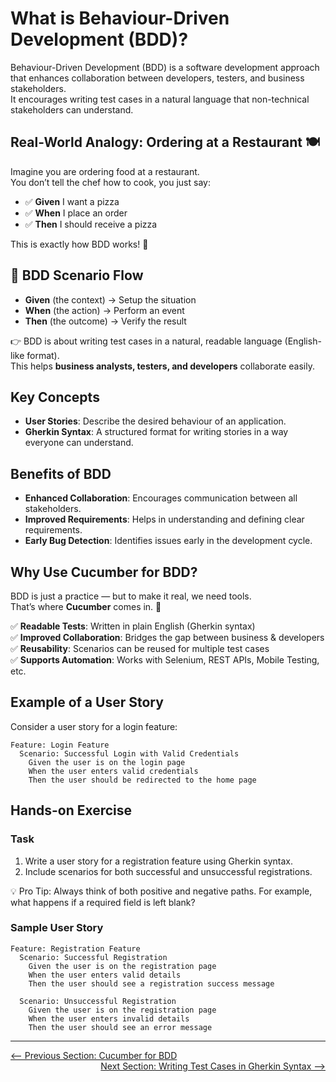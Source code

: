 # What is Behaviour-Driven Development (BDD)?

Behaviour-Driven Development (BDD) is a software development approach that enhances collaboration between developers, testers, and business stakeholders.  
It encourages writing test cases in a natural language that non-technical stakeholders can understand.

## Real-World Analogy: Ordering at a Restaurant 🍽️

Imagine you are ordering food at a restaurant.  
You don’t tell the chef how to cook, you just say:

- ✅ **Given** I want a pizza  
- ✅ **When** I place an order  
- ✅ **Then** I should receive a pizza  

This is exactly how BDD works! 🎯


## 📌 BDD Scenario Flow

- **Given** (the context) → Setup the situation  
- **When** (the action) → Perform an event  
- **Then** (the outcome) → Verify the result  

👉 BDD is about writing test cases in a natural, readable language (English-like format).  
This helps **business analysts, testers, and developers** collaborate easily.

## Key Concepts

- **User Stories**: Describe the desired behaviour of an application.  
- **Gherkin Syntax**: A structured format for writing stories in a way everyone can understand.  

## Benefits of BDD

- **Enhanced Collaboration**: Encourages communication between all stakeholders.  
- **Improved Requirements**: Helps in understanding and defining clear requirements.  
- **Early Bug Detection**: Identifies issues early in the development cycle.  

## Why Use Cucumber for BDD?

BDD is just a practice — but to make it real, we need tools.  
That’s where **Cucumber** comes in. 🥒

✅ **Readable Tests**: Written in plain English (Gherkin syntax)  
✅ **Improved Collaboration**: Bridges the gap between business & developers  
✅ **Reusability**: Scenarios can be reused for multiple test cases  
✅ **Supports Automation**: Works with Selenium, REST APIs, Mobile Testing, etc.  

## Example of a User Story

Consider a user story for a login feature:

```gherkin
Feature: Login Feature
  Scenario: Successful Login with Valid Credentials
    Given the user is on the login page
    When the user enters valid credentials
    Then the user should be redirected to the home page
```

## Hands-on Exercise

### Task
1. Write a user story for a registration feature using Gherkin syntax.
2. Include scenarios for both successful and unsuccessful registrations.

💡 Pro Tip: Always think of both positive and negative paths.
For example, what happens if a required field is left blank?

### Sample User Story
```
Feature: Registration Feature
  Scenario: Successful Registration
    Given the user is on the registration page
    When the user enters valid details
    Then the user should see a registration success message

  Scenario: Unsuccessful Registration
    Given the user is on the registration page
    When the user enters invalid details
    Then the user should see an error message
```

---

<div style="width: 100%">
<a href='index.md'><-- Previous Section: Cucumber for BDD</a>
<div align="right"><a href='writing-test-cases-in-gherkin-syntax.md'> Next Section: Writing Test Cases in Gherkin Syntax --></a></div>
</div>
